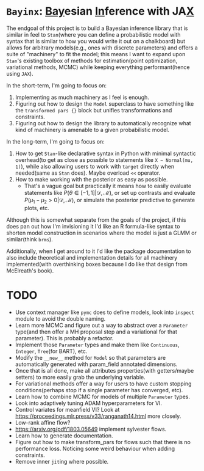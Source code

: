 # `Bayinx`: <ins>Bay</ins>esian <ins>In</ins>ference with JA<ins>X</ins>

The endgoal of this project is to build a Bayesian inference library that is similar in feel to `Stan`(where you can define a probabilistic model with syntax that is similar to how you would write it out on a chalkboard) but allows for arbitrary models(e.g., ones with discrete parameters) and offers a suite of "machinery" to fit the model; this means I want to expand upon `Stan`'s existing toolbox of methods for estimation(point optimization, variational methods, MCMC) while keeping everything performant(hence using `JAX`).

In the short-term, I'm going to focus on:
1) Implementing as much machinery as I feel is enough.
2) Figuring out how to design the `Model` superclass to have something like the `transformed pars {}` block but unifies transformations and constraints.
3) Figuring out how to design the library to automatically recognize what kind of machinery is amenable to a given probabilistic model.

In the long-term, I'm going to focus on:
1) How to get `Stan`-like declarative syntax in Python with minimal syntactic overhead(to get as close as possible to statements like `X ~ Normal(mu, 1)`), while also allowing users to work with `target` directly when needed(same as `Stan` does). Maybe overload `<<` operator.
2) How to make working with the posterior as easy as possible.
    - That's a vague goal but practically it means how to easily evaluate statements like $P(\theta \in [-1, 1] | \mathcal{D}, \mathcal{M})$, or set up contrasts and evaluate $P(\mu_1 - \mu_2 > 0 | \mathcal{D}, \mathcal{M})$, or simulate the posterior predictive to generate plots, etc.

Although this is somewhat separate from the goals of the project, if this does pan out how I'm invisioning it I'd like an R formula-like syntax to shorten model construction in scenarios where the model is just a GLMM or similar(think `brms`).

Additionally, when I get around to it I'd like the package documentation to also include theoretical and implementation details for all machinery implemented(with overthinking boxes because I do like that design from McElreath's book).


# TODO
- Use context manager like `pymc` does to define models, look into `inspect` module to avoid the double naming.
- Learn more MCMC and figure out a way to abstract over a `Parameter` type(and then offer a MH proposal step and a variational for that parameter). This is probably a refactor.
- Implement those `Parameter` types and make them like `Continuous`, `Integer`, `Tree`(for BART), etc.
- Modify the `__new__` method for `Model` so that parameters are automatically generated with param_field annotated dimensions.
- Once that is all done, make all attributes properties(with getters/maybe setters) to more easily grab the underlying variable.
- For variational methods offer a way for users to have custom stopping conditions(perhaps stop if a single parameter has converged, etc).
- Learn how to combine MCMC for models of multiple `Parameter` types.
- Look into adaptively tuning ADAM hyperparameters for VI.
- Control variates for meanfield VI? Look at https://proceedings.mlr.press/v33/ranganath14.html more closely.
- Low-rank affine flow?
- https://arxiv.org/pdf/1803.05649 implement sylvester flows.
- Learn how to generate documentation.
- Figure out how to make transform_pars for flows such that there is no performance loss. Noticing some weird behaviour when adding constraints.
- Remove inner `jit`ing where possible.
